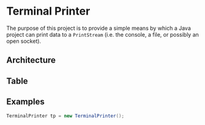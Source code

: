 # Terminal Printer
The purpose of this project is to provide a simple means by which a Java project can print data to a `PrintStream` (i.e. the console, a file, or possibly an open socket).

## Architecture



## Table


## Examples
```java
TerminalPrinter tp = new TerminalPrinter();

```